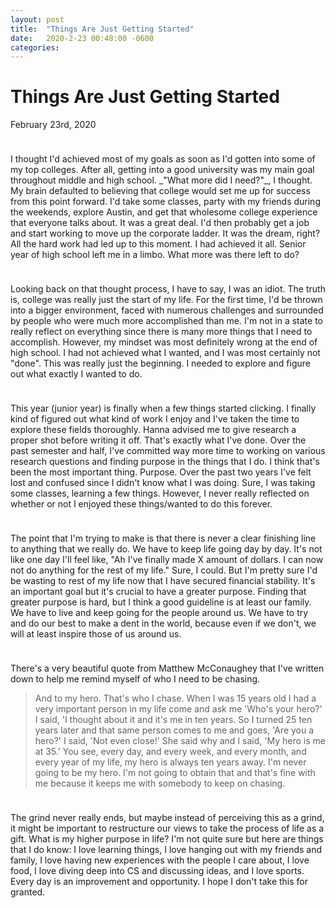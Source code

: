 ```yaml
---
layout: post
title:  "Things Are Just Getting Started"
date:   2020-2-23 00:48:00 -0600
categories: 
---
```


# Things Are Just Getting Started
February 23rd, 2020
<hr style="height:10px; visibility:hidden;" />
I thought I'd achieved most of my goals as soon as I'd gotten into some of my top colleges. After all, getting into a good university was my main goal throughout middle and high school. _"What more did I need?"_, I thought. My brain defaulted to believing that college would set me up for success from this point forward. I'd take some classes, party with my friends during the weekends, explore Austin, and get that wholesome college experience that everyone talks about. It was a great deal. I'd then probably get a job and start working to move up the corporate ladder. It was the dream, right? All the hard work had led up to this moment. I had achieved it all. Senior year of high school left me in a limbo. What more was there left to do?

<hr style="height:10px; visibility:hidden;" />
Looking back on that thought process, I have to say, I was an idiot. The truth is, college was really just the start of my life. For the first time, I'd be thrown into a bigger environment, faced with numerous challenges and surrounded by people who were much more accomplished than me. I'm not in a state to really reflect on everything since there is many more things that I need to accomplish. However, my mindset was most definitely wrong at the end of high school. I had not achieved what I wanted, and I was most certainly not "done". This was really just the beginning. I needed to explore and figure out what exactly I wanted to do. 

<hr style="height:10px; visibility:hidden;" />
This year (junior year) is finally when a few things started clicking. I finally kind of figured out what kind of work I enjoy and I've taken the time to explore these fields thoroughly. Hanna advised me to give research a proper shot before writing it off. That's exactly what I've done. Over the past semester and half, I've committed way more time to working on various research questions and finding purpose in the things that I do. I think that's been the most important thing. Purpose. Over the past two years I've felt lost and confused since I didn't know what I was doing. Sure, I was taking some classes, learning a few things. However, I never really reflected on whether or not I enjoyed these things/wanted to do this forever. 

<hr style="height:10px; visibility:hidden;" />
The point that I'm trying to make is that there is never a clear finishing line to anything that we really do. We have to keep life going day by day. It's not like one day I'll feel like, "Ah I've finally made X amount of dollars. I can now not do anything for the rest of my life." Sure, I could. But I'm pretty sure I'd be wasting to rest of my life now that I have secured financial stability. It's an important goal but it's crucial to have a greater purpose. Finding that greater purpose is hard, but I think a good guideline is at least our family. We have to live and keep going for the people around us. We have to try and do our best to make a dent in the world, because even if we don't, we will at least inspire those of us around us. 

<hr style="height:10px; visibility:hidden;" /> 
There's a very beautiful quote from Matthew McConaughey that I've written down to help me remind myself of who I need to be chasing. 

>And to my hero. That's who I chase. When I was 15 years old I had a very important person in my life come and ask me 'Who's your hero?' I said, 'I thought about it and it's me in ten years. So I turned 25 ten years later and that same person comes to me and goes, 'Are you a hero?' I said, 'Not even close!' She said why and I said, 'My hero is me at 35.' You see, every day, and every week, and every month, and every year of my life, my hero is always ten years away. I'm never going to be my hero. I'm not going to obtain that and that's fine with me because it keeps me with somebody to keep on chasing.

<hr style="height:10px; visibility:hidden;" />
The grind never really ends, but maybe instead of perceiving this as a grind, it might be important to restructure our views to take the process of life as a gift. What is my higher purpose in life? I'm not quite sure but here are things that I do know: I love learning things, I love hanging out with my friends and family, I love having new experiences with the people I care about, I love food, I love diving deep into CS and discussing ideas, and I love sports. Every day is an improvement and opportunity. I hope I don't take this for granted. 

